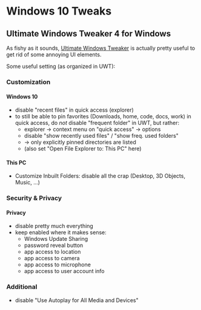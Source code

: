# Windows 10 Tweaks

## Ultimate Windows Tweaker 4 for Windows

As fishy as it sounds,
[Ultimate Windows Tweaker](http://www.thewindowsclub.com/ultimate-windows-tweaker-4-windows-10)
is actually pretty useful to get rid of some annoying UI elements.

Some useful setting (as organized in UWT):

### Customization

#### Windows 10

* disable "recent files" in quick access (explorer)
* to still be able to pin favorites (Downloads, home, code, docs, work)
  in quick access, do *not* disable "frequent folder" in UWT, but rather:
  * explorer → context menu on "quick access" → options
  * disable "show recently used files" / "show freq. used folders"
  * → only explicitly pinned directories are listed
  * (also set "Open File Explorer to: This PC" here)

#### This PC

* Customize Inbuilt Folders: disable all the crap (Desktop, 3D Objects, Music, …)

### Security & Privacy

#### Privacy

* disable pretty much everything
* keep enabled where it makes sense:
  * Windows Update Sharing
  * password reveal button
  * app access to location
  * app access to camera
  * app access to microphone
  * app access to user account info

### Additional

* disable "Use Autoplay for All Media and Devices"